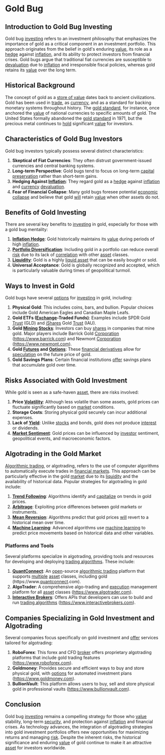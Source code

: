 # Gold Bug

## Introduction to Gold Bug Investing

Gold bug [investing](../i/investing.md) refers to an investment philosophy that emphasizes the importance of gold as a critical component in an investment portfolio. This approach originates from the belief in gold's enduring [value](../v/value.md), its role as a [hedge](../h/hedge.md) against [inflation](../i/inflation.md), and its ability to protect investors from financial crises. Gold bugs argue that traditional fiat currencies are susceptible to [devaluation](../d/devaluation.md) due to [inflation](../i/inflation.md) and irresponsible fiscal policies, whereas gold retains its [value](../v/value.md) over the long term.

## Historical Background

The concept of gold as a [store of value](../s/store_of_value.md) dates back to ancient civilizations. Gold has been used in [trade](../t/trade.md), as [currency](../c/currency.md), and as a standard for backing monetary systems throughout history. The [gold standard](../g/gold_standard.md), for instance, once anchored the [value](../v/value.md) of national currencies to specific amounts of gold. The United States formally abandoned the [gold standard](../g/gold_standard.md) in 1971, but the precious metal continues to [hold](../h/hold.md) significant [value](../v/value.md) for investors.

## Characteristics of Gold Bug Investors

Gold bug investors typically possess several distinct characteristics:
1. **Skeptical of Fiat Currencies**: They often distrust government-issued currencies and central banking systems.
2. **Long-term Perspective**: Gold bugs tend to focus on long-term [capital preservation](../c/capital_preservation.md) rather than short-term gains.
3. **Hedging Against [Inflation](../i/inflation.md)**: They regard gold as a [hedge](../h/hedge.md) against [inflation](../i/inflation.md) and [currency](../c/currency.md) [devaluation](../d/devaluation.md).
4. **Fear of Financial Collapse**: Many gold bugs foresee potential [economic collapse](../e/economic_collapse.md) and believe that gold [will](../w/will.md) retain [value](../v/value.md) when other assets do not.

## Benefits of Gold Investing

There are several key benefits to [investing](../i/investing.md) in gold, especially for those with a gold bug mentality:
1. **[Inflation Hedge](../i/inflation_hedge.md)**: Gold historically maintains its [value](../v/value.md) during periods of high [inflation](../i/inflation.md).
2. **[Portfolio Diversification](../p/portfolio_diversification.md)**: Including gold in a portfolio can reduce overall [risk](../r/risk.md) due to its lack of [correlation](../c/correlation.md) with other [asset](../a/asset.md) classes.
3. **[Liquidity](../l/liquidity.md)**: Gold is a highly [liquid asset](../l/liquid_asset.md) that can be easily bought or sold.
4. **Universal Acceptance**: Gold is globally recognized and accepted, which is particularly valuable during times of geopolitical turmoil.

## Ways to Invest in Gold

Gold bugs have several [options](../o/options.md) for [investing](../i/investing.md) in gold, including:
1. **Physical Gold**: This includes coins, bars, and bullion. Popular choices include Gold American Eagles and Canadian Maple Leafs.
2. **Gold ETFs ([Exchange](../e/exchange.md)-Traded Funds)**: Examples include SPDR Gold [Trust](../t/trust.md) (GLD) and [iShares](../i/ishares.md) Gold [Trust](../t/trust.md) (IAU).
3. **Gold [Mining](../m/mining.md) [Stocks](../s/stock.md)**: Investors can buy [shares](../s/shares.md) in companies that mine gold. Major players include Barrick Gold [Corporation](../c/corporation.md) (https://www.barrick.com) and Newmont [Corporation](../c/corporation.md) (https://www.newmont.com).
4. **Gold [Futures](../f/futures.md) and [Options](../o/options.md)**: These [financial derivatives](../f/financial_derivatives.md) allow for [speculation](../s/speculation.md) on the future price of gold.
5. **Gold Savings Plans**: Certain financial institutions [offer](../o/offer.md) savings plans that accumulate gold over time.

## Risks Associated with Gold Investment

While gold is seen as a safe-haven [asset](../a/asset.md), there are risks involved:
1. **Price [Volatility](../v/volatility.md)**: Although less volatile than some assets, gold prices can fluctuate significantly based on [market](../m/market.md) conditions.
2. **Storage Costs**: Storing physical gold securely can incur additional expenses.
3. **Lack of [Yield](../y/yield.md)**: Unlike [stocks](../s/stock.md) and bonds, gold does not produce [interest](../i/interest.md) or dividends.
4. **[Market Sentiment](../m/market_sentiment.md)**: Gold prices can be influenced by [investor](../i/investor.md) sentiment, geopolitical events, and macroeconomic factors.

## Algotrading in the Gold Market

[Algorithmic trading](../a/accountability.md), or algotrading, refers to the use of computer algorithms to automatically execute trades in [financial markets](../f/financial_market.md). This approach can be particularly effective in the gold [market](../m/market.md) due to its [liquidity](../l/liquidity.md) and the availability of historical data. Popular strategies for algotrading in gold include:

1. **[Trend Following](../t/trend_following.md)**: Algorithms identify and [capitalize](../c/capitalize.md) on trends in gold prices. 
2. **[Arbitrage](../a/arbitrage.md)**: Exploiting price differences between gold markets or instruments.
3. **[Mean Reversion](../m/mean_reversion.md)**: Algorithms predict that gold prices [will](../w/will.md) revert to a historical mean over time.
4. **[Machine Learning](../m/machine_learning.md)**: Advanced algorithms use [machine learning](../m/machine_learning.md) to predict price movements based on historical data and other variables.

### Platforms and Tools

Several platforms specialize in algotrading, providing tools and resources for developing and deploying [trading algorithms](../t/trading_algorithms.md). These include:
1. **[QuantConnect](../q/quantconnect.md)**: An [open](../o/open.md)-source [algorithmic trading](../a/accountability.md) platform that supports [multiple](../m/multiple.md) [asset](../a/asset.md) classes, including gold (https://www.[quantconnect](../q/quantconnect.md).com).
2. **AlgoTrader**: A comprehensive algo-trading and [execution](../e/execution.md) management platform for all [asset](../a/asset.md) classes (https://www.algotrader.com).
3. **[Interactive Brokers](../i/interactive_brokers.md)**: Offers APIs that developers can use to build and run [trading algorithms](../t/trading_algorithms.md) (https://www.interactivebrokers.com).

## Companies Specializing in Gold Investment and Algotrading

Several companies focus specifically on gold investment and [offer](../o/offer.md) services tailored for algotrading:
1. **RoboForex**: This forex and CFD [broker](../b/broker.md) offers proprietary algotrading platforms that include gold trading features (https://www.roboforex.com).
2. **Goldmoney**: Provides secure and efficient ways to buy and store physical gold, with [options](../o/options.md) for automated investment plans (https://www.goldmoney.com).
3. **BullionVault**: This platform allows users to buy, sell and store physical gold in professional vaults (https://www.bullionvault.com).

## Conclusion

Gold bug [investing](../i/investing.md) remains a compelling strategy for those who [value](../v/value.md) stability, long-term [security](../s/security.md), and protection against [inflation](../i/inflation.md) and financial crises. As technology advances, the integration of algotrading strategies into gold investment portfolios offers new opportunities for maximizing returns and managing [risk](../r/risk.md). Despite the inherent risks, the historical significance and enduring [value](../v/value.md) of gold continue to make it an attractive [asset](../a/asset.md) for investors worldwide.